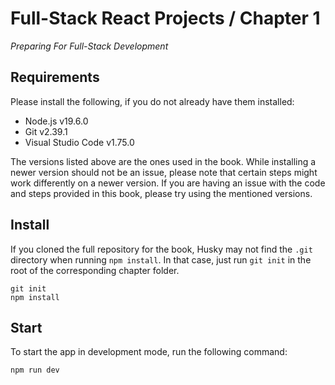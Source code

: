 # Full-Stack React Projects / Chapter 1

_Preparing For Full-Stack Development_


## Requirements

Please install the following, if you do not already have them installed:

- Node.js v19.6.0
- Git v2.39.1
- Visual Studio Code v1.75.0

The versions listed above are the ones used in the book. While installing a newer version should not be an issue, please note that certain steps might work differently on a newer version. If you are having an issue with the code and steps provided in this book, please try using the mentioned versions.


## Install

If you cloned the full repository for the book, Husky may not find the `.git` directory when running `npm install`. In that case, just run `git init` in the root of the corresponding chapter folder.

```
git init
npm install
```


## Start

To start the app in development mode, run the following command:

```
npm run dev
```
